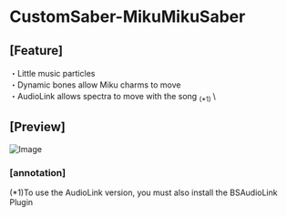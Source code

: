 # CustomSaber-MikuMikuSaber
## [Feature]
・Little music particles \
・Dynamic bones allow Miku charms to move \
・AudioLink allows spectra to move with the song <sub>(*1) </sub> \
## [Preview]
![Image](https://github.com/user-attachments/assets/e33881af-74da-4830-8ce3-22561f7e6729)
### [annotation]
(*1)To use the AudioLink version, you must also install the BSAudioLink Plugin
